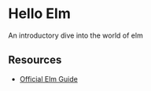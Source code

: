 # Hello Elm

An introductory dive into the world of elm

## Resources
- [Official Elm Guide](https://guide.elm-lang.org)
